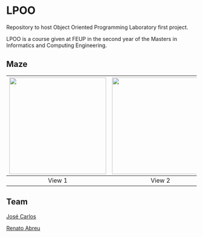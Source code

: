 # LPOO
Repository to host Object Oriented Programming Laboratory first project.

LPOO is a course given at FEUP in the second year of the Masters in Informatics and Computing Engineering.
 
## Maze

| [<img src="/res/P1View1.jpg" width="256" heigth="256">](/res/P1View1.jpg)                                                               | [<img src="/res/P1View2.jpg" width="256" heigth="256">](/res/P1View2.jpg)                                                               | [<img src="/res/P1View3.jpg" width="256" heigth="256">](/res/P1View3.jpg) |
|:---:|:---:|:---:|
| View 1 | View 2 | View 3 |

## Team 
[José Carlos](https://github.com/https://github.com/Evenilink)

[Renato Abreu](https://github.com/renatoabreu11)
